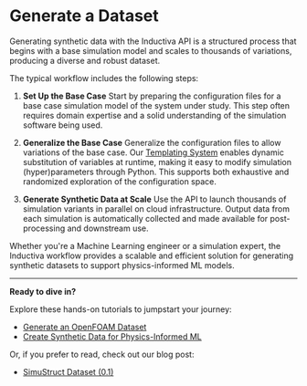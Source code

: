 # Generate a Dataset
Generating synthetic data with the Inductiva API is a structured process that begins with a base simulation model and scales to thousands of variations, producing a diverse and robust dataset.

The typical workflow includes the following steps:

1. **Set Up the Base Case**
Start by preparing the configuration files for a base case simulation model of the system under study. This step often requires domain expertise and a solid understanding of the simulation software being used.

2. **Generalize the Base Case**
Generalize the configuration files to allow variations of the base case. 
Our [Templating System](https://inductiva.ai/guides/documentation/intro/templating) enables dynamic substitution 
of variables at runtime, making it easy to modify simulation (hyper)parameters through Python. This supports 
both exhaustive and randomized exploration of the configuration space.

3. **Generate Synthetic Data at Scale**
Use the API to launch thousands of simulation variants in parallel on cloud infrastructure. Output data from each simulation is automatically collected and made available for post-processing and downstream use.

Whether you're a Machine Learning engineer or a simulation expert, the Inductiva workflow provides a scalable and efficient solution for generating synthetic datasets to support physics-informed ML models.

---

**Ready to dive in?** 

Explore these hands-on tutorials to jumpstart your journey:
- [Generate an OpenFOAM Dataset](https://inductiva.ai/guides/openfoam/generate-openfoam-dataset/index)  
- [Create Synthetic Data for Physics-Informed ML](https://inductiva.ai/guides/splishsplash/synthetic-data-for-piml/index)

Or, if you prefer to read, check out our blog post:
- [SimuStruct Dataset (0.1)](https://inductiva.ai/blog/article/simustruct-dataset)